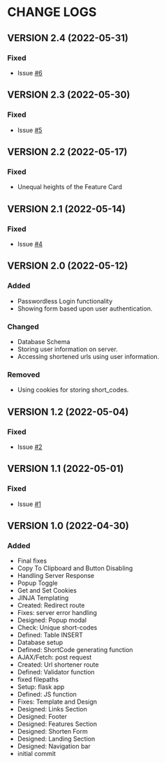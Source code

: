 # CHANGE LOGS

## VERSION 2.4 (2022-05-31)

### Fixed

-   Issue [#6](https://github.com/itsjatinnagar/url-shortener/issues/6)

## VERSION 2.3 (2022-05-30)

### Fixed

-   Issue [#5](https://github.com/itsjatinnagar/url-shortener/issues/5)

## VERSION 2.2 (2022-05-17)

### Fixed

-   Unequal heights of the Feature Card

## VERSION 2.1 (2022-05-14)

### Fixed

-   Issue [#4](https://github.com/itsjatinnagar/url-shortener/issues/4)

## VERSION 2.0 (2022-05-12)

### Added

-   Passwordless Login functionality
-   Showing form based upon user authentication.

### Changed

-   Database Schema
-   Storing user information on server.
-   Accessing shortened urls using user information.

### Removed

-   Using cookies for storing short_codes.

## VERSION 1.2 (2022-05-04)

### Fixed

-   Issue [#2](https://github.com/itsjatinnagar/url-shortener/issues/2)

## VERSION 1.1 (2022-05-01)

### Fixed

-   Issue [#1](https://github.com/itsjatinnagar/url-shortener/issues/1)

## VERSION 1.0 (2022-04-30)

### Added

-   Final fixes
-   Copy To Clipboard and Button Disabling
-   Handling Server Response
-   Popup Toggle
-   Get and Set Cookies
-   JINJA Templating
-   Created: Redirect route
-   Fixes: server error handling
-   Designed: Popup modal
-   Check: Unique short-codes
-   Defined: Table INSERT
-   Database setup
-   Defined: ShortCode generating function
-   AJAX/Fetch: post request
-   Created: Url shortener route
-   Defined: Validator function
-   fixed filepaths
-   Setup: flask app
-   Defined: JS function
-   Fixes: Template and Design
-   Designed: Links Section
-   Designed: Footer
-   Designed: Features Section
-   Designed: Shorten Form
-   Designed: Landing Section
-   Designed: Navigation bar
-   initial commit
